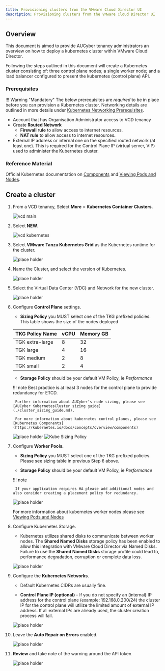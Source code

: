 ```yaml
---
title: Provisioning clusters from the VMware Cloud Director UI
description: Provisioning clusters from the VMware Cloud Director UI
---
```


## Overview
This document is aimed to provide AUCyber tenancy administrators an overview on how to deploy a kubernetes cluster within VMware Cloud Director.

Following the steps outlined in this document will create a Kubernetes cluster consisting of: three control plane nodes; a single worker node; and a load balancer configured to present the kubernetes (control plane) API.

### Prerequisites

!!! Warning "Mandatory"
    The below prerequisites are *required* to be in place before you can provision a Kubernetes cluster.  Networking details are outlined in more details under [Kubernetes Networking Prerequisites](./kubernetes_networking.md).

- Account that has Organisation Administrator access to VCD tenancy
- Create **Routed Network**
    - **Firewall rule** to allow access to internet resources.
    - **NAT rule** to allow access to internet resources.
- External IP address or internal one on the specified routed network (at least one).  This is required for the Control Plane IP (virtual server, VIP) used to administer the Kubernetes cluster.

### Reference Material

Official Kubernetes documentation on [Components](https://kubernetes.io/docs/concepts/overview/components) and [Viewing Pods and Nodes](https://kubernetes.io/docs/tutorials/kubernetes-basics/explore/explore-intro/).

## Create a cluster

1. From a VCD tenancy, Select **More** > **Kubernetes Container Clusters**.

    ![vcd main](./assets/01-vcd-main.png)

2. Select **NEW**.

    ![vcd kubernetes](./assets/02-vcd-kubernetes-new.png)

3. Select **VMware Tanzu Kubernetes Grid** as the Kubernetes runtime for the cluster.

    ![place holder](./assets/03-kubernetes-01-kubernetes-provider.png)

4. Name the Cluster, and select the version of Kubernetes.

    ![place holder](./assets/03-kubernetes-02-general.png)

5. Select the Virtual Data Center (VDC) and Network for the new cluster.

    ![place holder](./assets/03-kubernetes-03-vdcnetwork.png)

6. Configure **Control Plane** settings.

	- **Sizing Policy** you MUST select one of the TKG prefixed policies.  This table shows the size of the nodes deployed
	
	| TKG Policy Name | vCPU | Memory GB |
	| :-------------- | ---- | --------- |
	| TGK extra-large | 8    | 32        |
	| TGK large       | 4    | 16        |
	| TGK medium      | 2    | 8         |
	| TGK small       | 2    | 4         |

	- **Storage Policy** should be your default VM Policy, ie *Performance*

    !!! note
        Best practice is at least 3 nodes for the control plane to provide redundancy for ETCD.
        
        Further information about AUCyber's node sizing, please see [AUCyber KubernetesCluster sizing guide](./cluster_sizing_guide.md).
        
        For more information about kubernetes control planes, please see [Kubernetes Components](https://kubernetes.io/docs/concepts/overview/components)

    ![place holder](./assets/03-kubernetes-04-controlplane.png) ![Kube Sizing Policy](./assets/03-kubernetes-04-controlplane-size.png)

7. Configure **Worker Pools**.

	- **Sizing Policy** you MUST select one of the TKG prefixed policies.  Please see sizing table in previous Step 6 above.

	- **Storage Policy** should be your default VM Policy, ie *Performance*

    !!! note
	
		If your application requires HA please add additional nodes and also consider creating a placement policy for redundancy.  

    ![place holder](./assets/03-kubernetes-05-workerpool.png)

    For more information about kubernetes worker nodes please see [Viewing Pods and Nodes](https://kubernetes.io/docs/tutorials/kubernetes-basics/explore/explore-intro/)

8. Configure Kubernetes Storage.

	- Kubernetes utilizes shared disks to communicate between worker nodes. The **Shared Named Disks** storage policy has been enabled to allow this integration with VMware Cloud Director via Named Disks. Failure to use the **Shared Named Disks** storage profile could lead to, performance degradation, corruption or complete data loss.

    ![place holder](./assets/03-kubernetes-06-kubernetesstorage.png)

9. Configure the **Kubernetes Networks**.
	
	- Default Kubernetes CIDRs are usually fine.
	
	- **Control Plane IP (optional)** - If you do not specify an (internal) IP address for the control plane (example: 192.168.0.200/24) the cluster IP for the control plane will utilize the limited amount of external IP address. If all external IPs are already used, the cluster creation process will fail.

    ![place holder](./assets/03-kubernetes-07-kubernetesnetwork.png)

10. Leave the **Auto Repair on Errors** enabled.

    ![place holder](./assets/03-kubernetes-08-debug-settings.png)

11. **Review** and take note of the warning around the API token.

    ![place holder](./assets/03-kubernetes-09-review.png)
